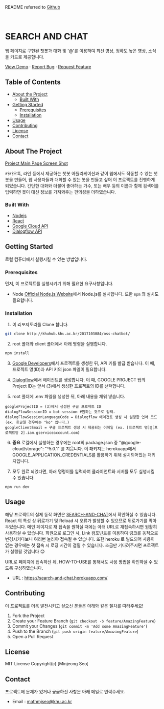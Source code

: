 README referred to [Github](https://github.com/othneildrew/Best-README-Template)


<!-- PROJECT LOGO -->
<br />
<p align="center">
  <h1>SEARCH AND CHAT</h1>
  <p>
    웹 페이지로 구현된 챗봇과 대화 및 '@'를 이용하여 최신 영상, 정확도 높은 영상, 소식을 카드로 제공합니다.
  </p>
  <p>
  <a href="http://khuhub.khu.ac.kr/2017103084/oss-chatbot/">View Demo</a>
  ·
  <a href="http://khuhub.khu.ac.kr/2017103084/oss-chatbot/issues">Report Bug</a>
  ·
  <a href="http://khuhub.khu.ac.kr/2017103084/oss-chatbot/merge_requests">Request Feature</a>
  </p>
</p>



<!-- TABLE OF CONTENTS -->
## Table of Contents

* [About the Project](#about-the-project)
  * [Built With](#built-with)
* [Getting Started](#getting-started)
  * [Prerequisites](#prerequisites)
  * [Installation](#installation)
* [Usage](#usage)
* [Contributing](#contributing)
* [License](#license)
* [Contact](#contact)



<!-- ABOUT THE PROJECT -->
## About The Project

[Project Main Page Screen Shot](./projectScreenShot.PNG)

카카오톡, 라인 등에서 제공하는 챗봇 어플리케이션과 같이 웹에서도 작동할 수 있는 챗봇을 만들어, 웹 사용자들과 대화할 수 있는 봇을 만들고 싶어 이 프로젝트를 진행하게 되었습니다. 간단한 대화와 더불어 좋아하는 가수, 또는 배우 등의 이름과 함께 검색어를 입력하면 봇이 대신 정보를 가져와주는 편의성을 더하였습니다.


### Built With

* [Nodejs](https://nodejs.org/en/)
* [React](https://ko.reactjs.org/)
* [Google Cloud API](https://cloud.google.com/apis)
* [Dialogflow API](https://dialogflow.cloud.google.com/)


<!-- GETTING STARTED -->
## Getting Started
  
로컬 컴퓨터에서 실행시킬 수 있는 방법입니다.

### Prerequisites
  
먼저, 이 프로젝트를 실행시키기 위해 필요한 요구사항입니다.

* Node
[Official Node.js Website](https://nodejs.org/)에서 Node.js를 설치합니다.
또한 `npm` 의 설치도 필요합니다. 

### Installation
   
1. 이 리포지토리를 Clone 합니다.
```sh
git clone http://khuhub.khu.ac.kr/2017103084/oss-chatbot/
```
  
2. root 폴더와 client 폴더에서 아래 명령을 실행합니다.
```sh
npm install
```
  
3. [Google Developers](https://console.developers.google.com/project)에서 프로젝트를 생성한 뒤, API 키를 발급 받습니다. 이 때, 프로젝트 명(ID)과 API 키의 json 파일이 필요합니다.  


4. [Dialogflow](https://dialogflow.cloud.google.com/)에서 에이전트를 생성합니다. 이 때, GOOGLE PROJECT 탭의 Project ID는 앞서 (3)에서 생성한 프로젝트의 ID를 선택합니다.  


5. root 폴더에 .env 파일을 생성한 뒤, 아래 내용을 채워 넣습니다.
```
googleProjectID = (3)에서 생성한 구글 프로젝트 ID
dialogFlowSessionID = bot-session #원하는 것으로 입력.
dialogFlowSessionLanguageCode = Dialogflow 에이전트 생성 시 설정한 언어 코드 (ex. 한글일 경우에는 "ko" 입니다.)
googleClientEmail = 구글 프로젝트 생성 시 제공되는 이메일 (ex. [프로젝트 명]@[프로젝트명 2].iam.gserviceaccount.com)
```
  
6. **중요** 로컬에서 실행하는 경우에는 root의 package.json 중 "@google-cloud/storage": "^5.0.1" 를 지웁니다. 이 패키지는 herokuapp에서 GOOGLE_APPLICATION_CREDENTIALS를 활용하기 위해 설치되어있는 패키지입니다.
  
7. 모두 완료 되었다면, 아래 명령어를 입력하여 클라이언트와 서버를 모두 실행시킬 수 있습니다.
```
npm run dev
```


<!-- USAGE EXAMPLES -->
## Usage

해당 프로젝트의 실제 동작 화면은 [SEARCH-AND-CHAT](https://search-and-chat.herokuapp.com/)에서 확인하실 수 있습니다.  
React 의 특성 상 뒤로가기 및 Reload 시 오류가 발생할 수 있으므로 뒤로가기를 막아두었습니다. 메인 페이지로 재 접속을 원하실 때에는 아래 URL로 재접속하시면 원활히 사용하실 수 있습니다. 회원으로 로그인 시, Link 컴포넌트를 이용하여 링크를 동적으로 변경시키다보니 여러번 눌러야 접속될 수 있습니다. 또한 heroku 로 빌드되어 사용이 없는 경우에는 첫 접속 시 로딩 시간이 걸릴 수 있습니다. 조금만 기다려주시면 프로젝트가 실행될 것입니다 😊  

URL로 페이지에 접속하신 뒤, HOW-TO-USE를 통해서도 사용 방법을 확인하실 수 있도록 구성하였습니다.

* URL : <https://search-and-chat.herokuapp.com/>


<!-- CONTRIBUTING -->
## Contributing

이 프로젝트를 더욱 발전시키고 싶으신 분들은 아래와 같은 절차를 따라주세요!  

1. Fork the Project
2. Create your Feature Branch (`git checkout -b feature/AmazingFeature`)
3. Commit your Changes (`git commit -m 'Add some AmazingFeature'`)
4. Push to the Branch (`git push origin feature/AmazingFeature`)
5. Open a Pull Request

<!-- CONTACT -->
## License
MIT License
Copyright(c) [Minjeong Seo]


<!-- CONTACT -->
## Contact

프로젝트에 문제가 있거나 궁금하신 사항은 아래 메일로 연락주세요.
* Email : <mathmjseo@khu.ac.kr>

